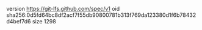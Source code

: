 version https://git-lfs.github.com/spec/v1
oid sha256:0d5fd64bc8df2acf7f55db90800781b313f769da123380d1f6b78432d4bef7d6
size 1298
